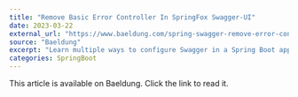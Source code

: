 ```yaml
---
title: "Remove Basic Error Controller In SpringFox Swagger-UI"
date: 2023-03-22
external_url: "https://www.baeldung.com/spring-swagger-remove-error-controller"
source: "Baeldung"
excerpt: "Learn multiple ways to configure Swagger in a Spring Boot application to hide paths exposed by the BasicErrorController."
categories: SpringBoot
---
```


This article is available on Baeldung. Click the link to read it. 